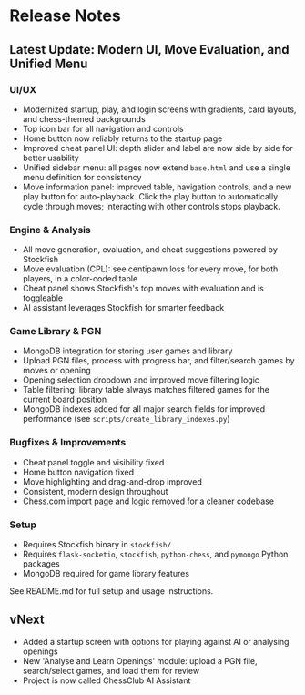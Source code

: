 # Release Notes

## Latest Update: Modern UI, Move Evaluation, and Unified Menu

### UI/UX
- Modernized startup, play, and login screens with gradients, card layouts, and chess-themed backgrounds
- Top icon bar for all navigation and controls
- Home button now reliably returns to the startup page
- Improved cheat panel UI: depth slider and label are now side by side for better usability
- Unified sidebar menu: all pages now extend `base.html` and use a single menu definition for consistency
- Move information panel: improved table, navigation controls, and a new play button for auto-playback.
  Click the play button to automatically cycle through moves; interacting with other controls stops playback.

### Engine & Analysis
- All move generation, evaluation, and cheat suggestions powered by Stockfish
- Move evaluation (CPL): see centipawn loss for every move, for both players, in a color-coded table
- Cheat panel shows Stockfish's top moves with evaluation and is toggleable
- AI assistant leverages Stockfish for smarter feedback

### Game Library & PGN
- MongoDB integration for storing user games and library
- Upload PGN files, process with progress bar, and filter/search games by moves or opening
- Opening selection dropdown and improved move filtering logic
- Table filtering: library table always matches filtered games for the current board position
- MongoDB indexes added for all major search fields for improved performance (see `scripts/create_library_indexes.py`)

### Bugfixes & Improvements
- Cheat panel toggle and visibility fixed
- Home button navigation fixed
- Move highlighting and drag-and-drop improved
- Consistent, modern design throughout
- Chess.com import page and logic removed for a cleaner codebase

### Setup
- Requires Stockfish binary in `stockfish/`
- Requires `flask-socketio`, `stockfish`, `python-chess`, and `pymongo` Python packages
- MongoDB required for game library features

See README.md for full setup and usage instructions.

## vNext
- Added a startup screen with options for playing against AI or analysing openings
- New 'Analyse and Learn Openings' module: upload a PGN file, search/select games, and load them for review 
- Project is now called ChessClub AI Assistant 